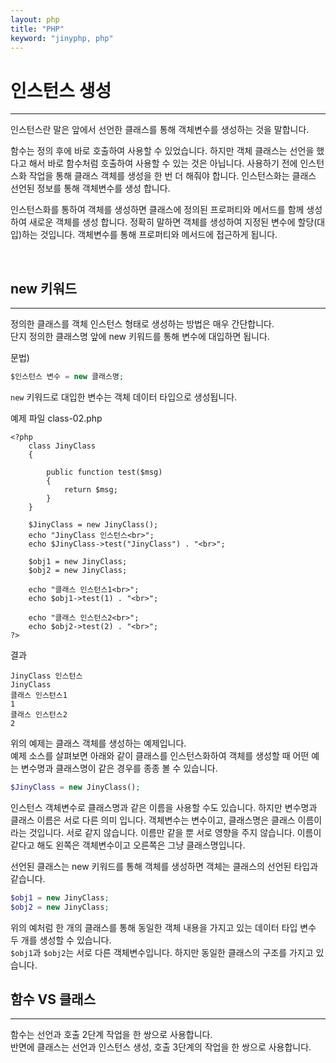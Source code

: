 ```yaml
---
layout: php
title: "PHP"
keyword: "jinyphp, php"
---
```


# 인스턴스 생성
---
인스턴스란 말은 앞에서 선언한 클래스를 통해 객체변수를 생성하는 것을 말합니다.  

함수는 정의 후에 바로 호출하여 사용할 수 있었습니다. 하지만 객체 클래스는 선언을 했다고 해서 바로 함수처럼 호출하여 사용할 수 있는 것은 아닙니다. 사용하기 전에 인스턴스화 작업을 통해 클래스 객체를 생성을 한 번 더 해줘야 합니다. 인스턴스화는 클래스 선언된 정보를 통해 객체변수를 생성 합니다.  


인스턴스화를 통하여 객체를 생성하면 클래스에 정의된 프로퍼티와 메서드를 함께 생성하여 새로운 객체를 생성 합니다. 정확히 말하면 객체를 생성하여 지정된 변수에 할당(대입)하는 것입니다. 객체변수를 통해 프로퍼티와 메서드에 접근하게 됩니다.  

<br>

## new 키워드
---
정의한 클래스를 객체 인스턴스 형태로 생성하는 방법은 매우 간단합니다.  
단지 정의한 클래스명 앞에 new 키워드를 통해 변수에 대입하면 됩니다.

문법)
```php
$인스턴스 변수 = new 클래스명;
```

`new` 키워드로 대입한 변수는 객체 데이터 타입으로 생성됩니다.

예제 파일 class-02.php
```
<?php
	class JinyClass
	{

		public function test($msg)
		{
			return $msg;
		}
	}

	$JinyClass = new JinyClass();
	echo "JinyClass 인스턴스<br>";
	echo $JinyClass->test("JinyClass") . "<br>";

	$obj1 = new JinyClass;
	$obj2 = new JinyClass;

	echo "클래스 인스턴스1<br>";
	echo $obj1->test(1) . "<br>";

	echo "클래스 인스턴스2<br>";
	echo $obj2->test(2) . "<br>";
?>
```

결과
```
JinyClass 인스턴스
JinyClass
클래스 인스턴스1
1
클래스 인스턴스2
2
```

위의 예제는 클래스 객체를 생성하는 예제입니다.  
예제 소스를 살펴보면 아래와 같이 클래스를 인스턴스화하여 객체를 생성할 때 어떤 예는 변수명과 클래스명이 같은 경우를 종종 볼 수 있습니다. 

```php
$JinyClass = new JinyClass();
```

인스턴스 객체변수로 클래스명과 같은 이름을 사용할 수도 있습니다. 하지만 변수명과 클래스 이름은 서로 다른 의미 입니다. 객체변수는 변수이고, 클래스명은 클래스 이름이라는 것입니다. 서로 같지 않습니다. 이름만 같을 뿐 서로 영향을 주지 않습니다. 이름이 같다고 해도 왼쪽은 객체변수이고 오른쪽은 그냥 클래스명입니다.  

선언된 클래스는 new 키워드를 통해 객체를 생성하면 객체는 클래스의 선언된 타입과 같습니다.  

```php
$obj1 = new JinyClass;
$obj2 = new JinyClass;
```

위의 예처럼 한 개의 클래스를 통해 동일한 객체 내용을 가지고 있는 데이터 타입 변수 두 개를 생성할 수 있습니다.  
`$obj1`과 `$obj2`는 서로 다른 객체변수입니다. 하지만 동일한 클래스의 구조를 가지고 있습니다.
 
## 함수 VS 클래스
---
함수는 선언과 호출 2단계 작업을 한 쌍으로 사용합니다.  
반면에 클래스는 선언과 인스턴스 생성, 호출 3단계의 작업을 한 쌍으로 사용합니다.
